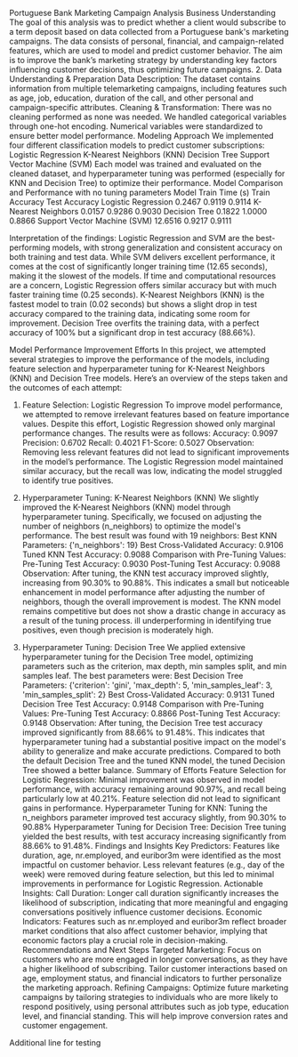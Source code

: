 Portuguese Bank Marketing Campaign Analysis
Business Understanding
The goal of this analysis was to predict whether a client would subscribe to a term deposit based on data collected from a Portuguese bank's marketing campaigns. The data consists of personal, financial, and campaign-related features, which are used to model and predict customer behavior. The aim is to improve the bank’s marketing strategy by understanding key factors influencing customer decisions, thus optimizing future campaigns.
 2.  Data Understanding & Preparation
Data Description: The dataset contains information from multiple telemarketing campaigns, including features such as age, job, education, duration of the call, and other personal and campaign-specific attributes.
Cleaning & Transformation: There was no cleaning performed as none was needed. We  handled categorical variables through one-hot encoding. Numerical variables were standardized to ensure better model performance.
Modeling Approach
We implemented four different classification models to predict customer subscriptions:
Logistic Regression
K-Nearest Neighbors (KNN)
Decision Tree
Support Vector Machine (SVM)
Each model was trained and evaluated on the cleaned dataset, and hyperparameter tuning was performed (especially for KNN and Decision Tree) to optimize their performance.
Model Comparison and Performance with no tuning parameters
Model
Train Time (s)
Train Accuracy
Test Accuracy
Logistic Regression
0.2467
0.9119
0.9114
K-Nearest Neighbors
0.0157
0.9286
0.9030
Decision Tree
0.1822
1.0000
0.8866
Support Vector Machine (SVM)
12.6516
0.9217
0.9111




Interpretation of the findings:
Logistic Regression and SVM are the best-performing models, with strong generalization and consistent accuracy on both training and test data. While SVM delivers excellent performance, it comes at the cost of significantly longer training time (12.65 seconds), making it the slowest of the models. If time and computational resources are a concern, Logistic Regression offers similar accuracy but with much faster training time (0.25 seconds).
K-Nearest Neighbors (KNN) is the fastest model to train (0.02 seconds) but shows a slight drop in test accuracy compared to the training data, indicating some room for improvement. 
Decision Tree overfits the training data, with a perfect accuracy of 100% but a significant drop in test accuracy (88.66%). 

Model Performance Improvement Efforts
In this project, we attempted several strategies to improve the performance of the models, including feature selection and hyperparameter tuning for K-Nearest Neighbors (KNN) and Decision Tree models. Here’s an overview of the steps taken and the outcomes of each attempt:

1. Feature Selection: Logistic Regression
To improve model performance, we attempted to remove irrelevant features based on feature importance values. Despite this effort, Logistic Regression showed only marginal performance changes. The results were as follows:
Accuracy: 0.9097
Precision: 0.6702
Recall: 0.4021
F1-Score: 0.5027
Observation: Removing less relevant features did not lead to significant improvements in the model’s performance. The Logistic Regression model maintained similar accuracy, but the recall was low, indicating the model struggled to identify true positives.

2. Hyperparameter Tuning: K-Nearest Neighbors (KNN)
We slightly improved the K-Nearest Neighbors (KNN) model through hyperparameter tuning. Specifically, we focused on adjusting the number of neighbors (n_neighbors) to optimize the model's performance. The best result was found with 19 neighbors:
Best KNN Parameters: {'n_neighbors': 19}
Best Cross-Validated Accuracy: 0.9106
Tuned KNN Test Accuracy: 0.9088
Comparison with Pre-Tuning Values:
Pre-Tuning Test Accuracy: 0.9030
Post-Tuning Test Accuracy: 0.9088
Observation:
After tuning, the KNN test accuracy improved slightly, increasing from 90.30% to 90.88%. This indicates a small but noticeable enhancement in model performance after adjusting the number of neighbors, though the overall improvement is modest. The KNN model remains competitive but does not show a drastic change in accuracy as a result of the tuning process.
ill underperforming in identifying true positives, even though precision is moderately high.

3. Hyperparameter Tuning: Decision Tree
We applied extensive hyperparameter tuning for the Decision Tree model, optimizing parameters such as the criterion, max depth, min samples split, and min samples leaf. The best parameters were:
Best Decision Tree Parameters: {'criterion': 'gini', 'max_depth': 5, 'min_samples_leaf': 3, 'min_samples_split': 2}
Best Cross-Validated Accuracy: 0.9131
Tuned Decision Tree Test Accuracy: 0.9148
Comparison with Pre-Tuning Values:
Pre-Tuning Test Accuracy: 0.8866
Post-Tuning Test Accuracy: 0.9148
Observation:
After tuning, the Decision Tree test accuracy improved significantly from 88.66% to 91.48%. This indicates that hyperparameter tuning had a substantial positive impact on the model's ability to generalize and make accurate predictions. Compared to both the default Decision Tree and the tuned KNN model, the tuned Decision Tree showed a better balance.
Summary of Efforts
Feature Selection for Logistic Regression: Minimal improvement was observed in model performance, with accuracy remaining around 90.97%, and recall being particularly low at 40.21%. Feature selection did not lead to significant gains in performance.
Hyperparameter Tuning for KNN: Tuning the n_neighbors parameter improved test accuracy slightly, from 90.30% to 90.88%
Hyperparameter Tuning for Decision Tree: Decision Tree tuning yielded the best results, with test accuracy increasing significantly from 88.66% to 91.48%. 
Findings and Insights
Key Predictors:
Features like duration, age, nr.employed, and euribor3m were identified as the most impactful on customer behavior.
Less relevant features (e.g., day of the week) were removed during feature selection, but this led to minimal improvements in performance for Logistic Regression.
Actionable Insights:
Call Duration: Longer call duration significantly increases the likelihood of subscription, indicating that more meaningful and engaging conversations positively influence customer decisions.
Economic Indicators: Features such as nr.employed and euribor3m reflect broader market conditions that also affect customer behavior, implying that economic factors play a crucial role in decision-making.
Recommendations and Next Steps
Targeted Marketing: Focus on customers who are more engaged in longer conversations, as they have a higher likelihood of subscribing. Tailor customer interactions based on age, employment status, and financial indicators to further personalize the marketing approach.
Refining Campaigns: Optimize future marketing campaigns by tailoring strategies to individuals who are more likely to respond positively, using personal attributes such as job type, education level, and financial standing. This will help improve conversion rates and customer engagement.


Additional line for testing
